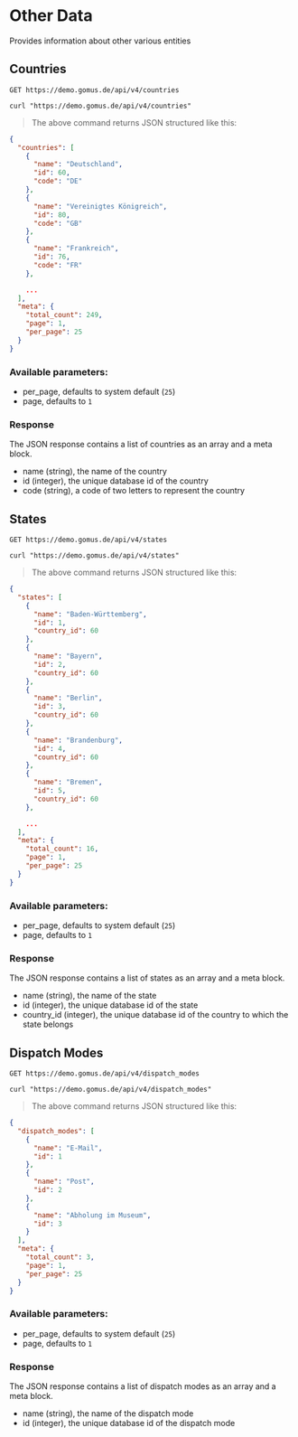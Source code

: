 # Other Data

Provides information about other various entities

## Countries

`GET https://demo.gomus.de/api/v4/countries`

```shell
curl "https://demo.gomus.de/api/v4/countries"
```

> The above command returns JSON structured like this:

```json
{
  "countries": [
    {
      "name": "Deutschland",
      "id": 60,
      "code": "DE"
    },
    {
      "name": "Vereinigtes Königreich",
      "id": 80,
      "code": "GB"
    },
    {
      "name": "Frankreich",
      "id": 76,
      "code": "FR"
    },

    ...
  ],
  "meta": {
    "total_count": 249,
    "page": 1,
    "per_page": 25
  }
}
```

### Available parameters:

- per_page, defaults to system default (`25`)
- page, defaults to `1`

### Response

The JSON response contains a list of countries as an array and a meta block.

- name (string), the name of the country
- id (integer), the unique database id of the country
- code (string), a code of two letters to represent the country

## States

`GET https://demo.gomus.de/api/v4/states`

```shell
curl "https://demo.gomus.de/api/v4/states"
```

> The above command returns JSON structured like this:

```json
{
  "states": [
    {
      "name": "Baden-Württemberg",
      "id": 1,
      "country_id": 60
    },
    {
      "name": "Bayern",
      "id": 2,
      "country_id": 60
    },
    {
      "name": "Berlin",
      "id": 3,
      "country_id": 60
    },
    {
      "name": "Brandenburg",
      "id": 4,
      "country_id": 60
    },
    {
      "name": "Bremen",
      "id": 5,
      "country_id": 60
    },

    ...
  ],
  "meta": {
    "total_count": 16,
    "page": 1,
    "per_page": 25
  }
}
```

### Available parameters:

- per_page, defaults to system default (`25`)
- page, defaults to `1`

### Response

The JSON response contains a list of states as an array and a meta block.

- name (string), the name of the state
- id (integer), the unique database id of the state
- country_id (integer), the unique database id of the country to which the state belongs

## Dispatch Modes

`GET https://demo.gomus.de/api/v4/dispatch_modes`

```shell
curl "https://demo.gomus.de/api/v4/dispatch_modes"
```

> The above command returns JSON structured like this:

```json
{
  "dispatch_modes": [
    {
      "name": "E-Mail",
      "id": 1
    },
    {
      "name": "Post",
      "id": 2
    },
    {
      "name": "Abholung im Museum",
      "id": 3
    }
  ],
  "meta": {
    "total_count": 3,
    "page": 1,
    "per_page": 25
  }
}
```

### Available parameters:

- per_page, defaults to system default (`25`)
- page, defaults to `1`

### Response

The JSON response contains a list of dispatch modes as an array and a meta block.

- name (string), the name of the dispatch mode
- id (integer), the unique database id of the dispatch mode
